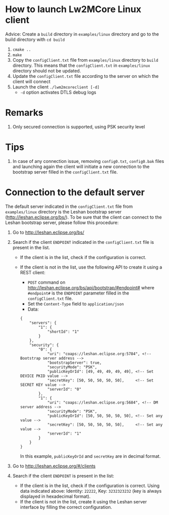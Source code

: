 How to launch Lw2MCore Linux client
================
Advice: Create a `build` directory in `examples/linux` directory and go to the build directory with
`cd build`

1. `cmake ..`
2. `make`
3. Copy the `configClient.txt` file from `examples/linux` directory to `build` directory.
This means that the `configClient.txt` in `examples/linux` directory should not be updated.
4. Update the `configClient.txt` file according to the server on which the client will connect
5. Launch the client `./lwm2mcoreclient [-d]`
    * `-d` option activates DTLS debug logs

Remarks
================
1. Only secured connection is supported, using PSK security level

Tips
================
1. In case of any connection issue, removing `config0.txt`, `config0.bak` files and launching again
the client will initiate a new connection to the bootstrap server filled in the `configClient.txt`
file.

Connection to the default server
================
The default server indicated in the `configClient.txt` file from `examples/linux` directory is
the Leshan bootstrap server (<http://leshan.eclipse.org/bs/>).
To be sure that the client can connect to the Leshan bootstrap server, please follow this procedure:

1. Go to <http://leshan.eclipse.org/bs/>
2. Search if the client `ENDPOINT` indicated in the `configClient.txt` file is present in the list.
    * If the client is in the list, check if the configuration is correct.
    * If the client is not in the list, use the following API to create it using a REST client:
        * `POST` command on <http://leshan.eclipse.org/bs/api/bootstrap/#endpoint#> where
        `#endpoint#` is the `ENDPOINT` parameter filled in the `configClient.txt` file.
        * Set the `Content-Type` field to `application/json`
        * Data:

        ```
        {
            "servers": {
                "1": {
                    "shortId": "1"
                }
            },
            "security": {
                "0": {
                    "uri": "coaps://leshan.eclipse.org:5784", <!-- Bootstrap server address -->
                    "bootstrapServer": true,
                    "securityMode": "PSK",
                    "publicKeyOrId": [49, 49, 49, 49, 49], <!-- Set DEVICE PKID value -->
                    "secretKey": [50, 50, 50, 50, 50],     <!-- Set SECRET KEY value -->
                    "serverId": "0"
                },
                "1": {
                    "uri": "coaps://leshan.eclipse.org:5684", <!-- DM server address -->
                    "securityMode": "PSK",
                    "publicKeyOrId": [50, 50, 50, 50, 50], <!-- Set any value -->
                    "secretKey": [50, 50, 50, 50, 50],     <!-- Set any value -->
                    "serverId": "1"
                }
            }
        }
        ```
        In this example, `publicKeyOrId` and `secretKey` are in decimal format.

3. Go to <http://leshan.eclipse.org/#/clients>
4. Search if the client `ENDPOINT` is present in the list:
    * If the client is in the list, check if the configuration is correct.
    Using data indicated above: Identity: `22222`, Key: `3232323232` (key is always displayed in
    hexadecimal format).
    * If the client is not in the list, create it using the Leshan server interface by filling
    the correct configuration.
